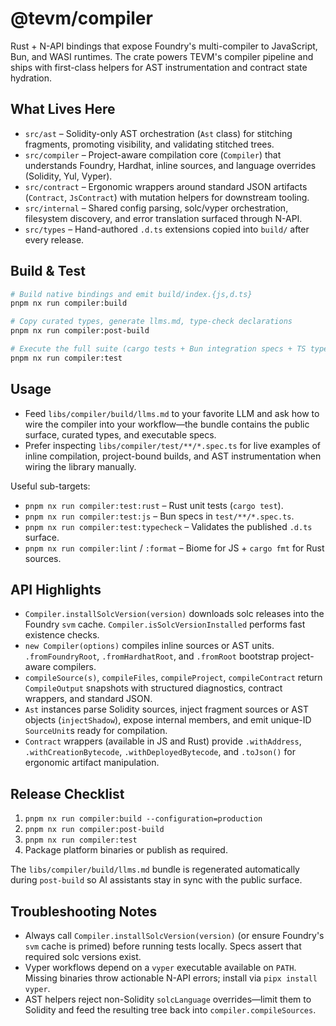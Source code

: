 # @tevm/compiler

Rust + N-API bindings that expose Foundry's multi-compiler to JavaScript, Bun, and WASI runtimes. The crate powers TEVM's compiler pipeline and ships with first-class helpers for AST instrumentation and contract state hydration.

## What Lives Here

- `src/ast` – Solidity-only AST orchestration (`Ast` class) for stitching fragments, promoting visibility, and validating stitched trees.
- `src/compiler` – Project-aware compilation core (`Compiler`) that understands Foundry, Hardhat, inline sources, and language overrides (Solidity, Yul, Vyper).
- `src/contract` – Ergonomic wrappers around standard JSON artifacts (`Contract`, `JsContract`) with mutation helpers for downstream tooling.
- `src/internal` – Shared config parsing, solc/vyper orchestration, filesystem discovery, and error translation surfaced through N-API.
- `src/types` – Hand-authored `.d.ts` extensions copied into `build/` after every release.

## Build & Test

```bash
# Build native bindings and emit build/index.{js,d.ts}
pnpm nx run compiler:build

# Copy curated types, generate llms.md, type-check declarations
pnpm nx run compiler:post-build

# Execute the full suite (cargo tests + Bun integration specs + TS type checks)
pnpm nx run compiler:test
```

## Usage

- Feed `libs/compiler/build/llms.md` to your favorite LLM and ask how to wire the compiler into your workflow—the bundle contains the public surface, curated types, and executable specs.
- Prefer inspecting `libs/compiler/test/**/*.spec.ts` for live examples of inline compilation, project-bound builds, and AST instrumentation when wiring the library manually.

Useful sub-targets:

- `pnpm nx run compiler:test:rust` – Rust unit tests (`cargo test`).
- `pnpm nx run compiler:test:js` – Bun specs in `test/**/*.spec.ts`.
- `pnpm nx run compiler:test:typecheck` – Validates the published `.d.ts` surface.
- `pnpm nx run compiler:lint` / `:format` – Biome for JS + `cargo fmt` for Rust sources.

## API Highlights

- `Compiler.installSolcVersion(version)` downloads solc releases into the Foundry `svm` cache. `Compiler.isSolcVersionInstalled` performs fast existence checks.
- `new Compiler(options)` compiles inline sources or AST units. `.fromFoundryRoot`, `.fromHardhatRoot`, and `.fromRoot` bootstrap project-aware compilers.
- `compileSource(s)`, `compileFiles`, `compileProject`, `compileContract` return `CompileOutput` snapshots with structured diagnostics, contract wrappers, and standard JSON.
- `Ast` instances parse Solidity sources, inject fragment sources or AST objects (`injectShadow`), expose internal members, and emit unique-ID `SourceUnit`s ready for compilation.
- `Contract` wrappers (available in JS and Rust) provide `.withAddress`, `.withCreationBytecode`, `.withDeployedBytecode`, and `.toJson()` for ergonomic artifact manipulation.

## Release Checklist

1. `pnpm nx run compiler:build --configuration=production`
2. `pnpm nx run compiler:post-build`
3. `pnpm nx run compiler:test`
4. Package platform binaries or publish as required.

The `libs/compiler/build/llms.md` bundle is regenerated automatically during `post-build` so AI assistants stay in sync with the public surface.

## Troubleshooting Notes

- Always call `Compiler.installSolcVersion(version)` (or ensure Foundry's `svm` cache is primed) before running tests locally. Specs assert that required solc versions exist.
- Vyper workflows depend on a `vyper` executable available on `PATH`. Missing binaries throw actionable N-API errors; install via `pipx install vyper`.
- AST helpers reject non-Solidity `solcLanguage` overrides—limit them to Solidity and feed the resulting tree back into `compiler.compileSources`.
